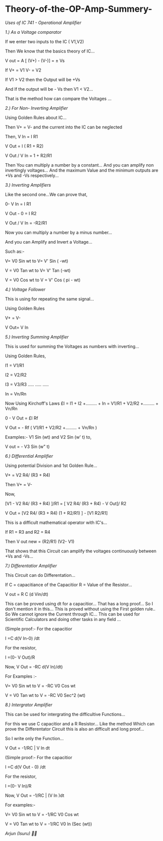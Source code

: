 # Theory-of-the-OP-Amp-Summery-

*Uses of IC 741 - Operational Amplifier*

_1.) As a Voltage comparator_

If we enter two inputs to the IC ( V1,V2)

Then We know  that the basics theory of IC...

V out = A [ (V+) - (V-)] = ± Vs

If V+  = V1 
    V-   = V2

If V1 > V2 then the Output will be +Vs

And If the output will be - Vs then 
V1 < V2...

That is the method how can compare the Voltages ...

_2.) For Non- Inverting Amplifier_

Using Golden Rules about IC...

Then
V+ = V- and the current into the IC can be neglected 

Then, 
V In = I R1

V Out = I ( R1 + R2)

V Out / V In = 1 + R2/R1

Then You can multiply a number by a constant...
And you can amplify non invertingly voltages...
And the maximum Value and the minimum outputs are +Vs and -Vs respectively...

_3.) Inverting Amplifiers_

Like the second one...We can prove that,

0- V In = I R1

V Out - 0 = I R2


V Out / V In = -R2/R1 

Now you can multiply a number by a minus number...

And you can Amplify and Invert a Voltage...

Such as:-

V= V0 Sin wt  to  V= V' Sin ( -wt)

V = V0 Tan wt  to  V= V' Tan (-wt)

V = V0 Cos wt  to
V = V' Cos ( pi - wt)


_4.) Voltage Follower_

This is using for repeating the same signal...

Using Golden Rules   

V+ = V-

V Out= V In


_5.) Inverting Summing Amplifier_


This is used for summing the Voltages as numbers with inverting...

Using Golden Rules,

I1 = V1/R1

I2 = V2/R2

I3 = V3/R3
.....
.....
.....

In = Vn/Rn

Now Using Kirchoff's Laws
£I = I1 + I2 +……… + In = V1/R1 + V2/R2 +……… + Vn/Rn 

0 - V Out = £I Rf

V Out = - Rf ( V1/R1 + V2/R2 +……… + Vn/Rn )

Examples:- 
V1 Sin (wt) and V2 Sin (w' t) to,

V out = - V3 Sin (w"  t)

_6.) Differential Amplifier_

Using potential Division and 1st  Golden Rule...

V+ = V2 R4/ (R3 + R4)

Then V+ = V-

Now,

[V1 - V2 R4/ (R3 + R4) ]/R1 = [ V2 R4/ (R3 + R4)  - V Out]/ R2

V Out = [V2 R4/ (R3 + R4)  (1 + R2/R1) ] -   [V1 R2/R1]

This is a difficult mathematical operator with IC's...

If R1 = R3 and R2 = R4

Then V out new =  (R2/R1) (V2- V1)

That shows that this Circuit can amplify the voltages continuously between  +Vs and -Vs...

_7.) Differentatior Amplifier_
 
This Circuit can do Differentation...

If C = capacitiance of the Capacitior
   R = Value of the Resistor...

 V out = R C (d Vin/dt) 

This can be proved using dt for a capacitior... That has a long proof...
So I don't mention it in this... 
This is proved  without using the First golden rule..
So We cannot ignore the Current through IC...
This can be used for Scientific Calculators and doing other tasks in any field ...

(Simple proof:- 
For the capacitior 

I =C d(V In-0) /dt

For the resistor,

I =(0- V Out)/R

Now,
V Out = -RC d(V In)/dt)

For Examples :-

V= V0 Sin wt    to
V = -RC V0 Cos wt


V = V0 Tan wt   to
V = -RC V0 Sec^2 (wt)
 
_8.) Intergrator Amplifier_

This can be used for intergrating the difficultive Functions...

For this we use C capacitior and a R Resistor...
Like the method Which can prove the Differentator Circuit this is also an difficult and long proof...

So I write only the Function...

V Out = -1/RC | V In dt

(Simple proof:- 
For the capacitior 

I =C d(V Out - 0) /dt

For the resistor,

I =(0- V In)/R

Now,
V Out = -1/RC | (V In )dt

For examples:-

V=  V0 Sin wt   to  V =  -1/RC V0 Cos wt 


V = V0 Tan wt   to
V = -1/RC V0  ln (Sec (wt))

*Arjun (Isuru) 🍁✨*
